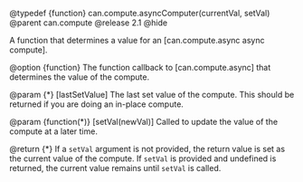 @typedef {function} can.compute.asyncComputer(currentVal, setVal)
@parent can.compute
@release 2.1
@hide

A function that determines a value for an [can.compute.async async compute].

@option {function} The function callback to [can.compute.async] that determines
the value of the compute.

@param {*} [lastSetValue] The last set value of the compute.  This should be returned
if you are doing an in-place compute. 

@param {function(*)} [setVal(newVal)] Called to update the value 
of the compute at a later time. 

@return {*} If a `setVal` argument is not provided, the return value
is set as the current value of the compute.  If `setVal` is provided and
undefined is returned, the current value remains until `setVal` is called.

